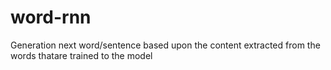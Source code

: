 # word-rnn
Generation next word/sentence based upon the content extracted from the words thatare trained to the model

